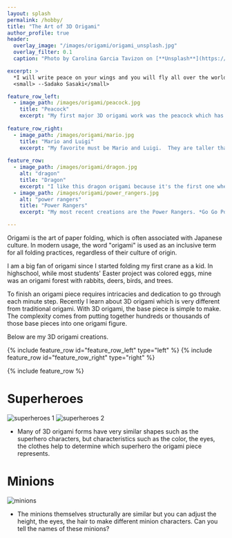 ```yaml
---
layout: splash
permalink: /hobby/
title: "The Art of 3D Origami"
author_profile: true
header:
  overlay_image: "/images/origami/origami_unsplash.jpg"
  overlay_filter: 0.1
  caption: "Photo by Carolina Garcia Tavizon on [**Unsplash**](https://unsplash.com)"

excerpt: >
  *I will write peace on your wings and you will fly all over the world.*<br />
  <small> --Sadako Sasaki</small>

feature_row_left:
  - image_path: /images/origami/peacock.jpg
    title: "Peacock"
    excerpt: "My first major 3D origami work was the peacock which has about 18 tails of different shapes and sizes.  The body of the peacock needs to be curved to give the shape of the bird.  The legs and the feathers have to be positioned correctly such that it won't flip over while standing."
    
feature_row_right:
  - image_path: /images/origami/mario.jpg
    title: "Mario and Luigi"
    excerpt: "My favorite must be Mario and Luigi.  They are taller than the rest of my origami figures.  Their big noses are prominent on their faces along with their signature mustaches and hats."
    
feature_row:
  - image_path: /images/origami/dragon.jpg
    alt: "dragon"
    title: "Dragon"
    excerpt: "I like this dragon origami because it's the first one where I learned to curve a long string of pieces into the wavy shape.  The floating waves around the body give the illusion of the dragon flying through the cloud."
  - image_path: /images/origami/power_rangers.jpg
    alt: "power rangers"
    title: "Power Rangers"
    excerpt: "My most recent creations are the Power Rangers. *Go Go Power Rangers*. I tried to replicate the color, the height, and the eyes of each Power Ranger."

---
```


Origami is the art of paper folding, which is often associated with Japanese culture. In modern usage, the word "origami" is used as an inclusive term for all folding practices, regardless of their culture of origin. 

I am a big fan of origami since I started folding my first crane as a kid. In highschool, while most students' Easter project was colored eggs, mine was an origami forest with rabbits, deers, birds, and trees.

To finish an origami piece requires intricacies and dedication to go through each minute step. Recently I learn about 3D origami which is very different from traditional origami. With 3D origami, the base piece is simple to make. The complexity comes from putting together hundreds or thousands of those base pieces into one origami figure.

Below are my 3D origami creations.

{% include feature_row id="feature_row_left" type="left" %}
{% include feature_row id="feature_row_right" type="right" %}

{% include feature_row %}

# Superheroes
<img src="{{ site.url }}{{ site.baseurl }}/images/origami/superheros1.png" alt="superheroes 1">
<img src="{{ site.url }}{{ site.baseurl }}/images/origami/superheros2.png" alt="superheroes 2">

* Many of 3D origami forms have very similar shapes such as the superhero characters, but characteristics such as the color, the eyes, the clothes help to determine which superhero the origami piece represents.

# Minions
<img src="{{ site.url }}{{ site.baseurl }}/images/origami/minions.png" alt="minions">

* The minions themselves structurally are similar but you can adjust the height, the eyes, the hair to make different minion characters. Can you tell the names of these minions? 






